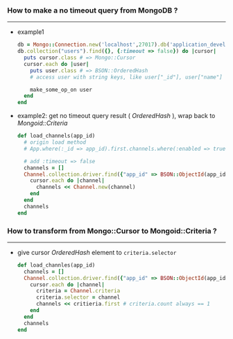 ### How to make a no timeout query from MongoDB ?
- - -

* example1

    ```ruby
    db = Mongo::Connection.new('localhost',27017).db('application_development')
    db.collection("users").find({}, {:timeout => false}) do |cursor|
      puts cursor.class # => Mongo::Cursor
      cursor.each do |user|
        puts user.class # => BSON::OrderedHash
        # access user with string keys, like user["_id"], user["name"]

        make_some_op_on user
      end
    end
    ```

* example2: get no timeout query result ( *OrderedHash* ), wrap back to *Mongoid::Criteria*

    ```ruby
    def load_channels(app_id)
      # origin load method
      # App.where(:_id => app_id).first.channels.where(:enabled => true)

      # add :timeout => false
      channels = []
      Channel.collection.driver.find({"app_id" => BSON::ObjectId(app_id)}, {:timeout => false}) do |cursor|
        cursor.each do |channel|
          channels << Channel.new(channel)
        end
      end
      channels
    end
    ```

### How to transform from Mongo::Cursor to Mongoid::Criteria ?
- - -

* give cursor *OrderedHash* element to `criteria.selector` 

    ```ruby
    def load_channles(app_id)
      channels = []
      Channel.collection.driver.find({"app_id" => BSON::ObjectId(app_id)}, {:timeout => false}) do |cursor|
        cursor.each do |channel|
          criteria = Channel.criteria
          criteria.selector = channel
          channels << critieria.first # criteria.count always == 1
        end
      end
      channels
    end
    ```
